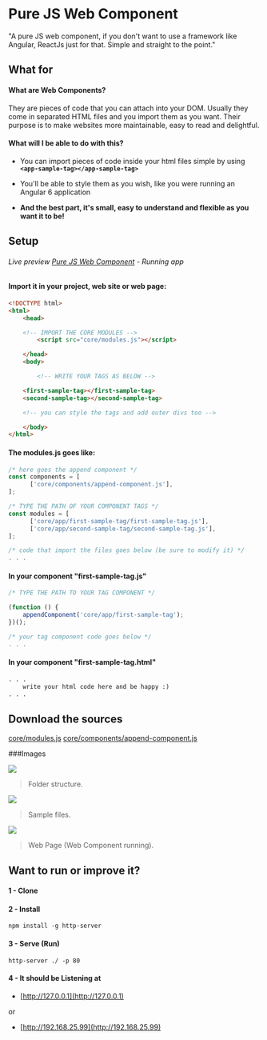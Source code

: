 # Pure JS Web Component

"A pure JS web component, if you don't want to use a framework like Angular, ReactJs just for that. Simple and straight to the point."

## What for

#### What are Web Components?
They are pieces of code that you can attach into your DOM. Usually they come in separated HTML files and you import them as you want. Their purpose is to make websites more maintainable, easy to read and delightful.

#### What will I be able to do with this?
- You can import pieces of code inside your html files simple by using **`<app-sample-tag></app-sample-tag>`**
- You'll be able to style them as you wish, like you were running an Angular 6 application

- **And the best part, it's small, easy to understand and flexible as you want it to be!**

## Setup

###### Live preview [Pure JS Web Component](https://github.com/murilloves/pure-js-web-component) - Running app

#### Import it in your project, web site or web page:

```html
<!DOCTYPE html>
<html>
    <head>

	<!-- IMPORT THE CORE MODULES -->
        <script src="core/modules.js"></script>

    </head>
    <body>

        <!-- WRITE YOUR TAGS AS BELOW -->

	<first-sample-tag></first-sample-tag>
	<second-sample-tag></second-sample-tag>

	<!-- you can style the tags and add outer divs too -->

    </body>
</html>
```
#### The modules.js goes like:

```javascript
/* here goes the append component */
const components = [
      ['core/components/append-component.js'],
];

/* TYPE THE PATH OF YOUR COMPONENT TAGS */
const modules = [
      ['core/app/first-sample-tag/first-sample-tag.js'],
      ['core/app/second-sample-tag/second-sample-tag.js'],
];

/* code that import the files goes below (be sure to modify it) */
. . .
```

#### In your component "first-sample-tag.js"

```javascript
/* TYPE THE PATH TO YOUR TAG COMPONENT */

(function () {
	appendComponent('core/app/first-sample-tag');
})();

/* your tag component code goes below */
. . .
```

#### In your component "first-sample-tag.html"

```html
. . .
	write your html code here and be happy :)
. . .
```

## Download the sources

[core/modules.js](https://github.com/murilloves/pure-js-web-component/blob/master/core/modules.js)
[core/components/append-component.js](https://github.com/murilloves/pure-js-web-component/blob/master/core/components/append-component.js)


###Images

![](https://murilloves.github.io/images/pure-js-web-component/folder_structure.jpg)

> Folder structure.

![](https://murilloves.github.io/images/pure-js-web-component/files_structure.jpg)

> Sample files.

![](https://murilloves.github.io/images/pure-js-web-component/html_page.jpg)

> Web Page (Web Component running).



## Want to run or improve it?

#### 1 - Clone

#### 2 - Install
`npm install -g http-server`

#### 3 - Serve (Run)
`http-server ./ -p 80`

#### 4 - It should be Listening at
* [http://127.0.0.1](http://127.0.0.1)

or

* [http://192.168.25.99](http://192.168.25.99)
